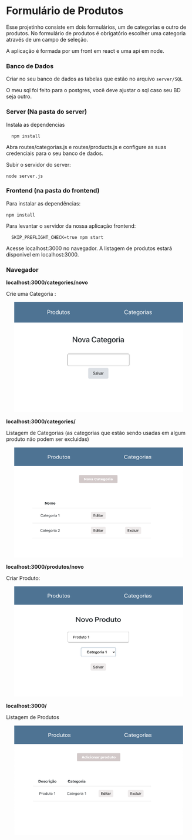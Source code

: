 # Formulário de Produtos

 Esse projetinho consiste em dois formulários, um de categorias e outro de produtos. No formulário de produtos é obrigatório escolher uma categoria através de um campo de seleção.

 A aplicação é formada por um front em react e uma api em node.

### Banco de Dados

Criar no seu banco de dados as tabelas que estão no arquivo `server/SQL`

O meu sql foi feito para o postgres, você deve ajustar o sql caso seu BD seja outro.

### Server (Na pasta do server)

Instala as dependencias
```
  npm install
 ```
Abra routes/categorias.js e routes/products.js e configure as suas credenciais para o seu banco de dados.

Subir o servidor do server:
```
node server.js
```

### Frontend (na pasta do frontend)
Para instalar as dependências:
```
npm install
```
Para levantar o servidor da nossa aplicação frontend:
```
  SKIP_PREFLIGHT_CHECK=true npm start
```
 Acesse localhost:3000 no navegador. A listagem de produtos estará disponivel em localhost:3000.

### Navegador
**localhost:3000/categories/novo**

Crie uma Categoria :
<p align="center">
  <img width="460" height="300" src="https://github.com/euthayna/react-products-form/blob/master/images/new-category.png">
</p>

**localhost:3000/categories/**

Listagem de Categorias (as categorias que estão sendo usadas em algum produto não podem ser excluidas)
<p align="center">
  <img width="460" height="300" src="https://github.com/euthayna/react-products-form/blob/master/images/categories-list.png">
</p>

**localhost:3000/produtos/novo**

Criar Produto:
<p align="center">
  <img width="460" height="300" src="https://github.com/euthayna/react-products-form/blob/master/images/new-product.png">
</p>

**localhost:3000/**

Listagem de Produtos
<p align="center">
  <img width="460" height="300" src="https://github.com/euthayna/react-products-form/blob/master/images/products-list.png">
</p>
